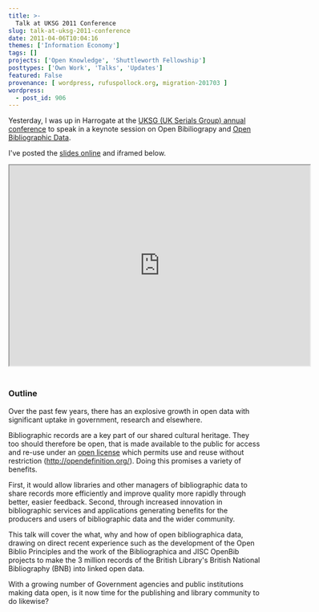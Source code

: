 ```yaml
---
title: >-
  Talk at UKSG 2011 Conference
slug: talk-at-uksg-2011-conference
date: 2011-04-06T10:04:16
themes: ['Information Economy']
tags: []
projects: ['Open Knowledge', 'Shuttleworth Fellowship']
posttypes: ['Own Work', 'Talks', 'Updates']
featured: False
provenance: [ wordpress, rufuspollock.org, migration-201703 ]
wordpress:
  - post_id: 906
---
```


Yesterday, I was up in Harrogate at the [UKSG (UK Serials Group) annual conference][uksg] to speak in a keynote session on Open Bibiliograpy and [Open Bibliographic Data][openbib].

[openbib]: http://opendefinition.org/bibliographic
[uksg]: http://www.uksg.org/event/conference11

I've posted the [slides online][slides] and iframed below.

[slides]: http://m.okfn.org/files/talks/uksg_open_bibliography_20110405/

<iframe src="http://m.okfn.org/files/talks/uksg_open_bibliography_20110405/" width="600px" height="400px;" style="margin-bottom: 20px;" ></iframe>

### Outline

Over the past few years, there has an explosive growth in open data
with significant uptake in government, research and elsewhere.

Bibliographic records are a key part of our shared cultural heritage.
They too should therefore be open, that is made available to the
public for access and re-use under an [open license][open] which permits use
and reuse without restriction (http://opendefinition.org/). Doing this
promises a variety of benefits.

[open]: http://opendefinition.org/

First, it would allow libraries and other managers of bibliographic
data to share records more efficiently and improve quality more
rapidly through better, easier feedback. Second, through increased
innovation in bibliographic services and applications generating
benefits for the producers and users of bibliographic data and the
wider community.

This talk will cover the what, why and how of open bibliographica
data, drawing on direct recent experience such as the development of
the Open Biblio Principles and the work of the Bibliographica and JISC
OpenBib projects to make the 3 million records of the British
Library's British National Bibliography (BNB) into linked open data.

With a growing number of Government agencies and public institutions
making data open, is it now time for the publishing and library
community to do likewise?


